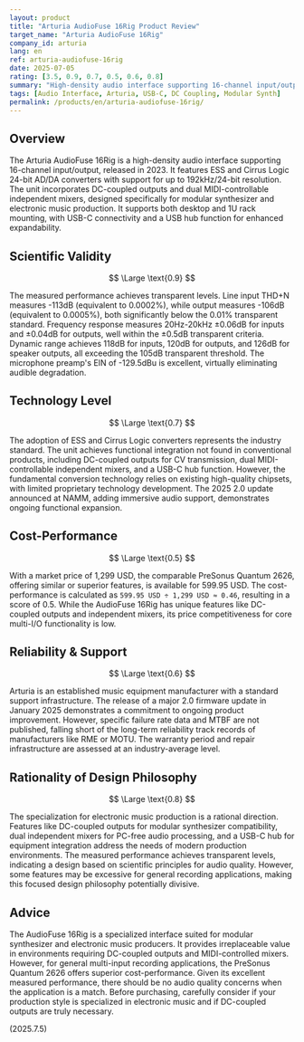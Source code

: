 ```yaml
---
layout: product
title: "Arturia AudioFuse 16Rig Product Review"
target_name: "Arturia AudioFuse 16Rig"
company_id: arturia
lang: en
ref: arturia-audiofuse-16rig
date: 2025-07-05
rating: [3.5, 0.9, 0.7, 0.5, 0.6, 0.8]
summary: "High-density audio interface supporting 16-channel input/output. Features ESS and Cirrus Logic converters with dual independent mixers, specialized for electronic music production"
tags: [Audio Interface, Arturia, USB-C, DC Coupling, Modular Synth]
permalink: /products/en/arturia-audiofuse-16rig/
---
```


## Overview

The Arturia AudioFuse 16Rig is a high-density audio interface supporting 16-channel input/output, released in 2023. It features ESS and Cirrus Logic 24-bit AD/DA converters with support for up to 192kHz/24-bit resolution. The unit incorporates DC-coupled outputs and dual MIDI-controllable independent mixers, designed specifically for modular synthesizer and electronic music production. It supports both desktop and 1U rack mounting, with USB-C connectivity and a USB hub function for enhanced expandability.

## Scientific Validity

$$ \Large \text{0.9} $$

The measured performance achieves transparent levels. Line input THD+N measures -113dB (equivalent to 0.0002%), while output measures -106dB (equivalent to 0.0005%), both significantly below the 0.01% transparent standard. Frequency response measures 20Hz-20kHz ±0.06dB for inputs and ±0.04dB for outputs, well within the ±0.5dB transparent criteria. Dynamic range achieves 118dB for inputs, 120dB for outputs, and 126dB for speaker outputs, all exceeding the 105dB transparent threshold. The microphone preamp's EIN of -129.5dBu is excellent, virtually eliminating audible degradation.

## Technology Level

$$ \Large \text{0.7} $$

The adoption of ESS and Cirrus Logic converters represents the industry standard. The unit achieves functional integration not found in conventional products, including DC-coupled outputs for CV transmission, dual MIDI-controllable independent mixers, and a USB-C hub function. However, the fundamental conversion technology relies on existing high-quality chipsets, with limited proprietary technology development. The 2025 2.0 update announced at NAMM, adding immersive audio support, demonstrates ongoing functional expansion.

## Cost-Performance

$$ \Large \text{0.5} $$

With a market price of 1,299 USD, the comparable PreSonus Quantum 2626, offering similar or superior features, is available for 599.95 USD. The cost-performance is calculated as `599.95 USD ÷ 1,299 USD ≈ 0.46`, resulting in a score of 0.5. While the AudioFuse 16Rig has unique features like DC-coupled outputs and independent mixers, its price competitiveness for core multi-I/O functionality is low.

## Reliability & Support

$$ \Large \text{0.6} $$

Arturia is an established music equipment manufacturer with a standard support infrastructure. The release of a major 2.0 firmware update in January 2025 demonstrates a commitment to ongoing product improvement. However, specific failure rate data and MTBF are not published, falling short of the long-term reliability track records of manufacturers like RME or MOTU. The warranty period and repair infrastructure are assessed at an industry-average level.

## Rationality of Design Philosophy

$$ \Large \text{0.8} $$

The specialization for electronic music production is a rational direction. Features like DC-coupled outputs for modular synthesizer compatibility, dual independent mixers for PC-free audio processing, and a USB-C hub for equipment integration address the needs of modern production environments. The measured performance achieves transparent levels, indicating a design based on scientific principles for audio quality. However, some features may be excessive for general recording applications, making this focused design philosophy potentially divisive.

## Advice

The AudioFuse 16Rig is a specialized interface suited for modular synthesizer and electronic music producers. It provides irreplaceable value in environments requiring DC-coupled outputs and MIDI-controlled mixers. However, for general multi-input recording applications, the PreSonus Quantum 2626 offers superior cost-performance. Given its excellent measured performance, there should be no audio quality concerns when the application is a match. Before purchasing, carefully consider if your production style is specialized in electronic music and if DC-coupled outputs are truly necessary.

(2025.7.5)
